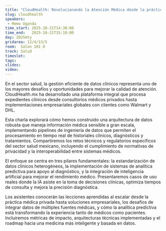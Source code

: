 ```yaml
---
title: "CloudHealth: Revolucionando la Atención Médica desde la práctica privada hasta empresas multinacionales con la Ingeniería de Datos como pilar principal en la arquitectura de la solución"
slug: cloudhealth
speakers:
 - Memo Uganda
time_start: 2025-10-21T14:30:00
time_end:   2025-10-21T15:10:00
day: 2025mty
gridarea: 12/4/13/5
room:  Salon 101 D
track: Salud
timeslot: 
tags:
slides: 
video: 
---
```


En el sector salud, la gestión eficiente de datos clínicos representa uno de los mayores desafíos y oportunidades para mejorar la calidad de atención. CloudHealth.mx ha desarrollado una plataforma integral que procesa expedientes clínicos desde consultorios médicos privados hasta implementaciones empresariales globales con clientes como Walmart y DHL.

Esta charla explorará cómo hemos construido una arquitectura de datos robusta que maneja información médica sensible a gran escala, implementando pipelines de ingeniería de datos que permiten el procesamiento en tiempo real de historiales clínicos, diagnósticos y tratamientos. Compartiremos los retos técnicos y regulatorios específicos del sector salud mexicano, incluyendo el cumplimiento de normativas de privacidad y la interoperabilidad entre sistemas médicos.

El enfoque se centra en tres pilares fundamentales: la estandarización de datos clínicos heterogéneos, la implementación de sistemas de analítica predictiva para apoyo al diagnóstico, y la integración de inteligencia artificial para mejorar el rendimiento médico. Presentaremos casos de uso reales donde la IA asiste en la toma de decisiones clínicas, optimiza tiempos de consulta y mejora la precisión diagnóstica.

Los asistentes conocerán las lecciones aprendidas al escalar desde la práctica médica privada hasta soluciones empresariales, los desafíos de integrar datos de múltiples fuentes médicas, y cómo la analítica predictiva está transformando la experiencia tanto de médicos como pacientes. Incluiremos métricas de impacto, arquitecturas técnicas implementadas y el roadmap hacia una medicina más inteligente y basada en datos.